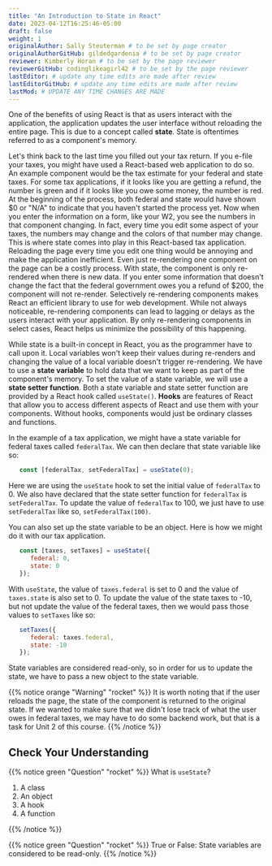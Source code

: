 ```yaml
---
title: "An Introduction to State in React"
date: 2023-04-12T16:25:46-05:00
draft: false
weight: 1
originalAuthor: Sally Steuterman # to be set by page creator
originalAuthorGitHub: gildedgardenia # to be set by page creator
reviewer: Kimberly Horan # to be set by the page reviewer
reviewerGitHub: codinglikeagirl42 # to be set by the page reviewer
lastEditor: # update any time edits are made after review
lastEditorGitHub: # update any time edits are made after review
lastMod: # UPDATE ANY TIME CHANGES ARE MADE
---
```


One of the benefits of using React is that as users interact with the application, the application updates the user interface without reloading the entire page. This is due to a concept called **state**. State is oftentimes referred to as a component's memory. 

Let's think back to the last time you filled out your tax return. If you e-file your taxes, you might have used a React-based web application to do so. An example component would be the tax estimate for your federal and state taxes. For some tax applications, if it looks like you are getting a refund, the number is green and if it looks like you owe some money, the number is red. At the beginning of the process, both federal and state would have shown $0 or "N/A" to indicate that you haven't started the process yet. Now when you enter the information on a form, like your W2, you see the numbers in that component changing. In fact, every time you edit some aspect of your taxes, the numbers may change and the colors of that number may change. This is where state comes into play in this React-based tax application. Reloading the page every time you edit one thing would be annoying and make the application inefficient. Even just re-rendering one component on the page can be a costly process. With state, the component is only re-rendered when there is new data. If you enter some information that doesn't change the fact that the federal government owes you a refund of $200, the component will not re-render. Selectively re-rendering components makes React an efficient library to use for web development. While not always noticeable, re-rendering components can lead to lagging or delays as the users interact with your application. By only re-rendering components in select cases, React helps us minimize the possibility of this happening.

While state is a built-in concept in React, you as the programmer have to call upon it. Local variables won't keep their values during re-renders and changing the value of a local variable doesn't trigger re-rendering. We have to use a **state variable** to hold data that we want to keep as part of the component's memory. To set the value of a state variable, we will use a **state setter function**. Both a state variable and state setter function are provided by a React hook called `useState()`. **Hooks** are features of React that allow you to access different aspects of React and use them with your components. Without hooks, components would just be ordinary classes and functions.

In the example of a tax application, we might have a state variable for federal taxes called `federalTax`. We can then declare that state variable like so:

```jsx
   const [federalTax, setFederalTax] = useState(0);
```

Here we are using the `useState` hook to set the initial value of `federalTax` to 0. We also have declared that the state setter function for `federalTax` is `setFederalTax`. To update the value of `federalTax` to 100, we just have to use `setFederalTax` like so, `setFederalTax(100)`. 

You can also set up the state variable to be an object. Here is how we might do it with our tax application.

```jsx
   const [taxes, setTaxes] = useState({
      federal: 0,
      state: 0
   });
```

With `useState`, the value of `taxes.federal` is set to 0 and the value of `taxes.state` is also set to 0. To update the value of the state taxes to -10, but not update the value of the federal taxes, then we would pass those values to `setTaxes` like so:

```jsx
   setTaxes({
      federal: taxes.federal,
      state: -10
   });
```

State variables are considered read-only, so in order for us to update the state, we have to pass a new object to the state variable.

{{% notice orange "Warning" "rocket" %}}
   It is worth noting that if the user reloads the page, the state of the component is returned to the original state. If we wanted to make sure that we didn't lose track of what the user owes in federal taxes, we may have to do some backend work, but that is a task for Unit 2 of this course.
{{% /notice %}}

## Check Your Understanding

{{% notice green "Question" "rocket" %}}
   What is `useState`?

   1. A class
   1. An object
   1. A hook
   1. A function

{{% /notice %}}

<!-- A hook -->

{{% notice green "Question" "rocket" %}}
   True or False: State variables are considered to be read-only.
{{% /notice %}}

<!-- True -->